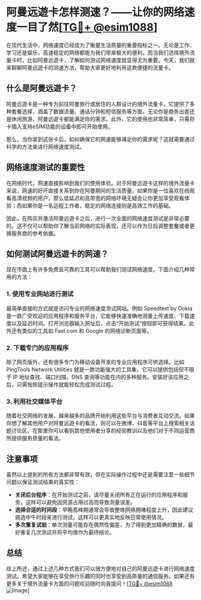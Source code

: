 # 阿曼远遊卡怎样测速？——让你的网络速度一目了然[[TG💪+ @esim1088](https://t.me/s/esim1088)]

在现代生活中，网络速度已经成为了衡量生活质量的重要指标之一。无论是工作、学习还是娱乐，高速稳定的网络都能为我们带来极大的便利。而当我们选择境外流量卡时，比如阿曼远遊卡，了解如何测试网络速度就显得尤为重要。今天，我们就来聊聊阿曼远遊卡的测速方法，帮助大家更好地利用这款便捷的流量卡。

## 什么是阿曼远遊卡？

阿曼远遊卡是一种专为前往阿曼旅行或居住的人群设计的境外流量卡。它提供了多种套餐选择，涵盖了数据流量、通话分钟和短信服务等方面。无论你是商务出差还是休闲旅游，阿曼远遊卡都能满足你的需求。此外，它的使用也非常简单，只需将卡插入支持eSIM功能的设备中即可开始使用。

那么，当你拿到这张卡后，如何确保它的网速能够满足你的需求呢？这就需要通过科学的方法来进行网络速度测试。

## 网络速度测试的重要性

在网络时代，网速直接影响到我们的使用体验。对于阿曼远遊卡这样的境外流量卡来说，网速的好坏直接关系到你在阿曼期间的生活质量。如果你是一位喜欢在线观看高清视频的用户，那么低延迟和高带宽的网络环境无疑会让你更加享受观看体验；而如果你是一名远程工作者，稳定的网络连接则是高效工作的基础。

因此，在购买并激活阿曼远遊卡之后，进行一次全面的网络速度测试是非常必要的。这不仅可以帮助你了解当前网络的实际表现，还可以作为日后调整套餐或者更换服务商的参考依据。

## 如何测试阿曼远遊卡的网速？

现在市面上有许多免费且可靠的工具可以帮助我们测试网络速度。下面介绍几种常用的方法：

### 1. 使用专业网站进行测试

最简单直接的方式就是访问专业的网络速度测试网站。例如 Speedtest by Ookla 是一款广受欢迎的应用程序和服务平台，它能够快速准确地测量上传速度、下载速度以及延迟时间。打开浏览器输入网址后，点击“开始测试”按钮即可获得结果。此外还有类似的工具如 Fast.com 和 Google 的网络诊断页面等。

### 2. 下载专门的应用程序

除了网页版外，还有很多专门为移动设备开发的专业应用程序可供选择。比如 PingTools Network Utilities 就是一款功能强大的工具集，它可以提供包括但不限于 IP 地址查找、端口扫描、DNS 查询等功能在内的多种服务。安装好该应用之后，只需按照提示操作就能轻松完成测试过程。

### 3. 利用社交媒体平台

随着社交网络的发展，越来越多的品牌开始利用这些平台与消费者互动交流。如果你想了解其他用户对阿曼远遊卡的看法，则可以在微博、抖音等平台上搜索相关话题讨论区。在那里你可以看到其他使用者分享的经验教训以及他们对于不同运营商所提供服务质量的看法。

## 注意事项

虽然以上提到的所有方法都非常有效，但在实际操作过程中还是需要注意一些细节问题以保证测试结果的真实性：

- **关闭后台程序**：在开始测试之前，请尽量关闭所有正在运行的应用程序和服务，这样可以避免因资源占用过高而导致测量误差。
- **选择合适的时间段**：早晚高峰期通常会导致整体网络拥堵程度上升，因此建议挑选中午时段来进行测试，这样可以更真实地反映日常使用情况。
- **多次重复试验**：单次测量可能存在偶然性偏差，为了得到更加精确的数据，最好重复几次测试并将平均值作为最终结论。

## 总结

综上所述，通过上述几种方式我们可以很方便地对自己的阿曼远遊卡进行网络速度测试。希望大家能够在享受旅行乐趣的同时也享受到高质量的通信服务。如果还有更多关于境外流量卡方面的问题欢迎随时向我提问！[[TG💪+ @esim1088](https://t.me/s/esim1088) ![Image](https://i.postimg.cc/4NQfJmqS/Snipaste-2025-05-13-00-14-12.png)]